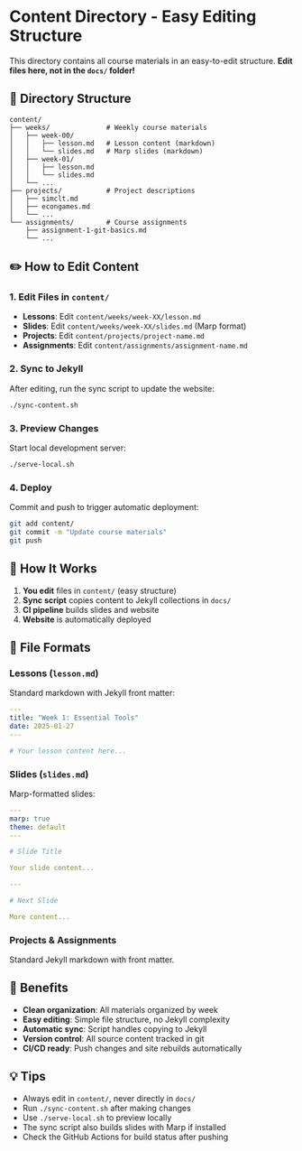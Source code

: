 # Content Directory - Easy Editing Structure

This directory contains all course materials in an easy-to-edit structure. **Edit files here, not in the `docs/` folder!**

## 📁 Directory Structure

```
content/
├── weeks/              # Weekly course materials
│   ├── week-00/
│   │   ├── lesson.md   # Lesson content (markdown)
│   │   └── slides.md   # Marp slides (markdown)
│   ├── week-01/
│   │   ├── lesson.md
│   │   └── slides.md
│   └── ...
├── projects/           # Project descriptions
│   ├── simclt.md
│   ├── econgames.md
│   └── ...
└── assignments/        # Course assignments
    ├── assignment-1-git-basics.md
    └── ...
```

## ✏️ How to Edit Content

### 1. Edit Files in `content/`
- **Lessons**: Edit `content/weeks/week-XX/lesson.md`
- **Slides**: Edit `content/weeks/week-XX/slides.md` (Marp format)
- **Projects**: Edit `content/projects/project-name.md`
- **Assignments**: Edit `content/assignments/assignment-name.md`

### 2. Sync to Jekyll
After editing, run the sync script to update the website:
```bash
./sync-content.sh
```

### 3. Preview Changes
Start local development server:
```bash
./serve-local.sh
```

### 4. Deploy
Commit and push to trigger automatic deployment:
```bash
git add content/
git commit -m "Update course materials"
git push
```

## 🔄 How It Works

1. **You edit** files in `content/` (easy structure)
2. **Sync script** copies content to Jekyll collections in `docs/`
3. **CI pipeline** builds slides and website
4. **Website** is automatically deployed

## 📝 File Formats

### Lessons (`lesson.md`)
Standard markdown with Jekyll front matter:
```yaml
---
title: "Week 1: Essential Tools"
date: 2025-01-27
---

# Your lesson content here...
```

### Slides (`slides.md`)
Marp-formatted slides:
```yaml
---
marp: true
theme: default
---

# Slide Title

Your slide content...

---

# Next Slide

More content...
```

### Projects & Assignments
Standard Jekyll markdown with front matter.

## 🚀 Benefits

- **Clean organization**: All materials organized by week
- **Easy editing**: Simple file structure, no Jekyll complexity
- **Automatic sync**: Script handles copying to Jekyll
- **Version control**: All source content tracked in git
- **CI/CD ready**: Push changes and site rebuilds automatically

## 💡 Tips

- Always edit in `content/`, never directly in `docs/`
- Run `./sync-content.sh` after making changes
- Use `./serve-local.sh` to preview locally
- The sync script also builds slides with Marp if installed
- Check the GitHub Actions for build status after pushing